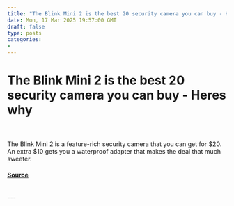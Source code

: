 ```yaml
---
title: "The Blink Mini 2 is the best 20 security camera you can buy - Heres why"
date: Mon, 17 Mar 2025 19:57:00 GMT
draft: false
type: posts
categories: 
- 
---
```

# The Blink Mini 2 is the best 20 security camera you can buy - Heres why

<br/>

<br/>
The Blink Mini 2 is a feature-rich security camera that you can get for $20. An extra $10 gets you a waterproof adapter that makes the deal that much sweeter.

#### [Source](https://www.zdnet.com/article/the-blink-mini-2-is-the-best-20-security-camera-you-can-buy-heres-why/)

<br/>
---
